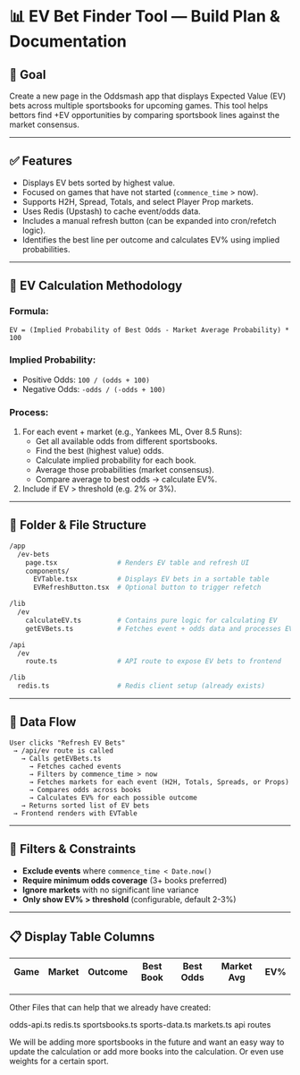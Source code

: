 # 📊 EV Bet Finder Tool — Build Plan & Documentation

## 🎯 Goal
Create a new page in the Oddsmash app that displays Expected Value (EV) bets across multiple sportsbooks for upcoming games. This tool helps bettors find +EV opportunities by comparing sportsbook lines against the market consensus.

---

## ✅ Features
- Displays EV bets sorted by highest value.
- Focused on games that have not started (`commence_time` > now).
- Supports H2H, Spread, Totals, and select Player Prop markets.
- Uses Redis (Upstash) to cache event/odds data.
- Includes a manual refresh button (can be expanded into cron/refetch logic).
- Identifies the best line per outcome and calculates EV% using implied probabilities.

---

## 🧮 EV Calculation Methodology

### Formula:
```
EV = (Implied Probability of Best Odds - Market Average Probability) * 100
```

### Implied Probability:
- Positive Odds: `100 / (odds + 100)`
- Negative Odds: `-odds / (-odds + 100)`

### Process:
1. For each event + market (e.g., Yankees ML, Over 8.5 Runs):
   - Get all available odds from different sportsbooks.
   - Find the best (highest value) odds.
   - Calculate implied probability for each book.
   - Average those probabilities (market consensus).
   - Compare average to best odds → calculate EV%.
2. Include if EV > threshold (e.g. 2% or 3%).

---

## 🧱 Folder & File Structure

```bash
/app
  /ev-bets
    page.tsx               # Renders EV table and refresh UI
    components/
      EVTable.tsx          # Displays EV bets in a sortable table
      EVRefreshButton.tsx  # Optional button to trigger refetch

/lib
  /ev
    calculateEV.ts         # Contains pure logic for calculating EV
    getEVBets.ts           # Fetches event + odds data and processes EV

/api
  /ev
    route.ts               # API route to expose EV bets to frontend

/lib
  redis.ts                 # Redis client setup (already exists)
```

---

## 🔁 Data Flow

```text
User clicks "Refresh EV Bets"
 → /api/ev route is called
   → Calls getEVBets.ts
     → Fetches cached events
     → Filters by commence_time > now
     → Fetches markets for each event (H2H, Totals, Spreads, or Props)
     → Compares odds across books
     → Calculates EV% for each possible outcome
   → Returns sorted list of EV bets
 → Frontend renders with EVTable
```

---

## 🛑 Filters & Constraints
- **Exclude events** where `commence_time < Date.now()`
- **Require minimum odds coverage** (3+ books preferred)
- **Ignore markets** with no significant line variance
- **Only show EV% > threshold** (configurable, default 2-3%)

---

## 📋 Display Table Columns
| Game | Market | Outcome | Best Book | Best Odds | Market Avg | EV% |
|------|--------|---------|-----------|-----------|------------|-----|

---

Other Files that can help that we already have created:

odds-api.ts
redis.ts
sportsbooks.ts
sports-data.ts
markets.ts
api routes


We will be adding more sportsbooks in the future and want an easy way to update the calculation or add more books into the calculation. Or even use weights for a certain sport. 